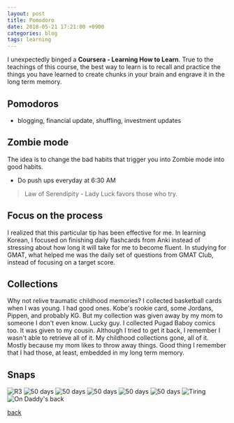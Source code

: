 ```yaml
---
layout: post
title: Pomodoro
date: 2018-05-21 17:21:00 +0900
categories: blog
tags: learning
---
```


I unexpectedly binged a **Coursera - Learning How to Learn**. True to the teachings of this course, the best way to learn is to recall and practice the things you have learned to create chunks in your brain and engrave it in the long term memory.

## Pomodoros

* blogging, financial update, shuffling, investment updates

## Zombie mode

The idea is to change the bad habits that trigger you into Zombie mode into good habits.
* Do push ups everyday at 6:30 AM

> Law of Serendipity - Lady Luck favors those who try.

## Focus on the process

I realized that this particular tip has been effective for me. In learning Korean, I focused on finishing daily flashcards from Anki instead of stressing about how long it will take for me to become fluent. In studying for GMAT, what helped me was the daily set of questions from GMAT Club, instead of focusing on a target score.

## Collections

Why not relive traumatic childhood memories? I collected basketball cards when I was young. I had good ones. Kobe's rookie card, some Jordans, Pippen, and probably KG. But my collection was given away by my mom to someone I don't even know. Lucky guy. I collected Pugad Baboy comics too. It was given to my cousin. Although I tried to get it back, I remember I wasn't able to retrieve all of it. My childhood collections gone, all of it. Mostly because my mom likes to throw away things. Good thing I remember that I had those, at least, embedded in my long term memory.

## Snaps
![](/assets/img/1805/20180521-r3.jpg "R3")
![](/assets/img/1805/20180520-baby1.jpg "50 days")
![](/assets/img/1805/20180520-baby2.jpg "50 days")
![](/assets/img/1805/20180520-baby3.jpg "50 days")
![](/assets/img/1805/20180520-baby4.jpg "50 days")
![](/assets/img/1805/20180520-baby5.jpg "50 days")
![](/assets/img/1805/20180522-sleep.jpg "Tiring")
![](/assets/img/1805/20180522-ondaddysback.jpg "On Daddy's back")

[back](/blog)